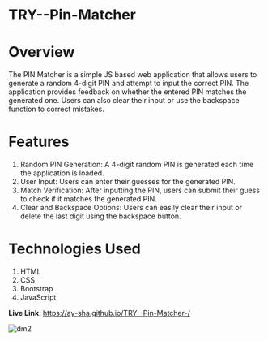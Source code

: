 ﻿# TRY--Pin-Matcher
# Overview
The PIN Matcher is a simple JS based web application that allows users to generate a random 4-digit PIN and attempt to input the correct PIN. The application provides feedback on whether the entered PIN matches the generated one. Users can also clear their input or use the backspace function to correct mistakes.

# Features
1. Random PIN Generation: A 4-digit random PIN is generated each time the application is loaded.
2. User Input: Users can enter their guesses for the generated PIN.
3. Match Verification: After inputting the PIN, users can submit their guess to check if it matches the generated PIN.
4. Clear and Backspace Options: Users can easily clear their input or delete the last digit using the backspace button.

# Technologies Used
1. HTML
2. CSS
3. Bootstrap
4. JavaScript

<strong>Live Link: </strong> https://ay-sha.github.io/TRY--Pin-Matcher-/

![dm2](https://github.com/user-attachments/assets/99d2d036-b073-4b22-a60f-bc10c2588604)
